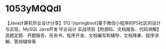 # 1053yMQQdl
【Java计算机毕业设计分享】512-[springboot]基于微信小程序的PS社区的设计与实现，MySQL Java开发 毕业设计 实战项目【附源码、文档报告、代码讲解】选题定题、开题报告、任务书、程序开发、文档编写和辅导、文档降重、程序讲解、答辩辅导等
